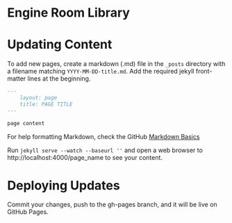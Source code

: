 # Engine Room Library

# Updating Content

To add new pages, create a markdown (.md) file in the `_posts` directory with a filename matching `YYYY-MM-DD-title.md`. Add the required jekyll front-matter lines at the beginning.

``` markdown
---
    layout: page
    title: PAGE TITLE
---

page content
```

For help formatting Markdown, check the GitHub [Markdown Basics](https://help.github.com/articles/markdown-basics/)

Run `jekyll serve --watch --baseurl ''` and open a web browser to http://localhost:4000/page_name to see your content.

# Deploying Updates

Commit your changes, push to the gh-pages branch, and it will be live on GitHub Pages.
